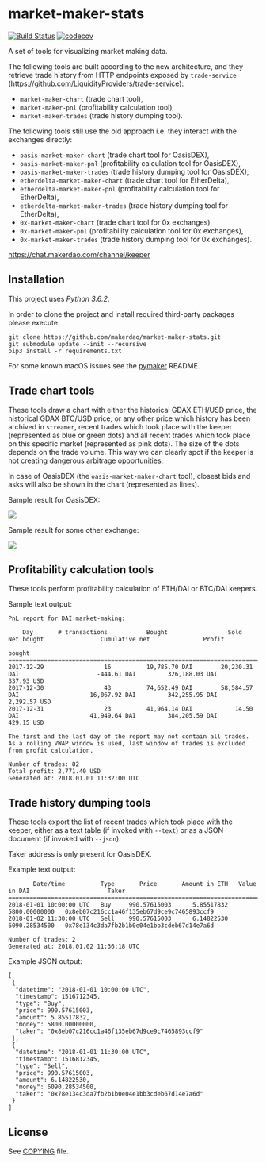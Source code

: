 # market-maker-stats

[![Build Status](https://travis-ci.org/makerdao/market-maker-stats.svg?branch=master)](https://travis-ci.org/makerdao/market-maker-stats)
[![codecov](https://codecov.io/gh/makerdao/market-maker-stats/branch/master/graph/badge.svg)](https://codecov.io/gh/makerdao/market-maker-stats)

A set of tools for visualizing market making data.

The following tools are built according to the new architecture, and they retrieve
trade history from HTTP endpoints exposed by `trade-service` (<https://github.com/LiquidityProviders/trade-service>):
* `market-maker-chart` (trade chart tool),
* `market-maker-pnl` (profitability calculation tool),
* `market-maker-trades` (trade history dumping tool).

The following tools still use the old approach i.e. they interact with the exchanges directly:
* `oasis-market-maker-chart` (trade chart tool for OasisDEX),
* `oasis-market-maker-pnl` (profitability calculation tool for OasisDEX),
* `oasis-market-maker-trades` (trade history dumping tool for OasisDEX),
* `etherdelta-market-maker-chart` (trade chart tool for EtherDelta),
* `etherdelta-market-maker-pnl` (profitability calculation tool for EtherDelta),
* `etherdelta-market-maker-trades` (trade history dumping tool for EtherDelta),
* `0x-market-maker-chart` (trade chart tool for 0x exchanges),
* `0x-market-maker-pnl` (profitability calculation tool for 0x exchanges),
* `0x-market-maker-trades` (trade history dumping tool for 0x exchanges).

<https://chat.makerdao.com/channel/keeper>


## Installation

This project uses *Python 3.6.2*.

In order to clone the project and install required third-party packages please execute:
```
git clone https://github.com/makerdao/market-maker-stats.git
git submodule update --init --recursive
pip3 install -r requirements.txt
```

For some known macOS issues see the [pymaker](https://github.com/makerdao/pymaker) README.


## Trade chart tools

These tools draw a chart with either the historical GDAX ETH/USD price, the historical GDAX BTC/USD price,
or any other price which history has been archived in `streamer`, recent trades which took place with the keeper
(represented as blue or green dots) and all recent trades which took place on this specific market (represented
as pink dots). The size of the dots depends on the trade volume. This way we can clearly
spot if the keeper is not creating dangerous arbitrage opportunities.

In case of OasisDEX (the `oasis-market-maker-chart` tool), closest bids and asks will also be shown
in the chart (represented as lines).

Sample result for OasisDEX:

![](https://s10.postimg.org/qzzbyuzxl/oasis_server1_1.png)

Sample result for some other exchange:

![](https://s10.postimg.org/u83tbvjmh/etherdelta_server1_1.png)


## Profitability calculation tools

These tools perform profitability calculation of ETH/DAI or BTC/DAI keepers.

Sample text output:

```
PnL report for DAI market-making:

    Day       # transactions           Bought                 Sold                    Net bought                Cumulative net               Profit          
                                                                                                                    bought                                   
=============================================================================================================================================================
2017-12-29                 16          19,785.70 DAI        20,230.31 DAI                      -444.61 DAI         326,188.03 DAI                  337.93 USD
2017-12-30                 43          74,652.49 DAI        58,584.57 DAI                    16,067.92 DAI         342,255.95 DAI                2,292.57 USD
2017-12-31                 23          41,964.14 DAI            14.50 DAI                    41,949.64 DAI         384,205.59 DAI                  429.15 USD

The first and the last day of the report may not contain all trades.
As a rolling VWAP window is used, last window of trades is excluded from profit calculation.

Number of trades: 82
Total profit: 2,771.40 USD
Generated at: 2018.01.01 11:32:00 UTC
```


## Trade history dumping tools

These tools export the list of recent trades which took place with the keeper, either as a text table
(if invoked with `--text`) or as a JSON document (if invoked with `--json`).

Taker address is only present for OasisDEX.

Example text output:

```
       Date/time          Type       Price       Amount in ETH   Value in DAI                      Taker
===========================================================================================================================
2018-01-01 10:00:00 UTC   Buy     990.57615003      5.85517832   5800.00000000   0x8eb07c216cc1a46f135eb67d9ce9c7465893ccf9
2018-01-02 11:30:00 UTC   Sell    990.57615003      6.14822530   6090.28534500   0x78e134c3da7fb2b1b0e04e1bb3cdeb67d14e7a6d

Number of trades: 2
Generated at: 2018.01.02 11:36:18 UTC
```

Example JSON output:
```
[
 {
  "datetime": "2018-01-01 10:00:00 UTC",
  "timestamp": 1516712345,
  "type": "Buy",
  "price": 990.57615003,
  "amount": 5.85517832,
  "money": 5800.00000000,
  "taker": "0x8eb07c216cc1a46f135eb67d9ce9c7465893ccf9"
 },
 {
  "datetime": "2018-01-01 11:30:00 UTC",
  "timestamp": 1516812345,
  "type": "Sell",
  "price": 990.57615003,
  "amount": 6.14822530,
  "money": 6090.28534500,
  "taker": "0x78e134c3da7fb2b1b0e04e1bb3cdeb67d14e7a6d"
 }
]
```


## License

See [COPYING](https://github.com/makerdao/market-maker-stats/blob/master/COPYING) file.
